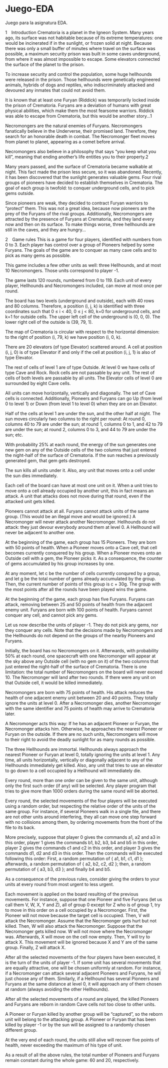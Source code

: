 # Juego-EDA
Juego para la asignatura EDA.

1 Introduction Crematoria is a planet in the Igneon System. Many years ago, its surface was not habitable because of its extreme temperatures: one would be incinerated if in the sunlight, or frozen solid at night. Because there was only a small buffer of minutes where travel on the surface was possible, a maximum security prison was built in some caves underground, from where it was almost impossible to escape. Some elevators connected the surface of the planet to the prison.

To increase security and control the population, some huge hellhounds were released in the prison. Those hellhounds were genetically engineered animals, hybrids of dogs and reptiles, who indiscriminately attacked and devoured any inmates that could not avoid them.

It is known that at least one Furyan (Riddick) was temporarily locked inside the prison of Crematoria. Furyans are a deviation of humans with great physical abilities, which make them the most fearsome warriors. Riddick was able to escape from Crematoria, but this would be another story...1

Necromongers are the natural enemies of Furyans. Necromongers fanatically believe in the Underverse, their promised land. Therefore, they search for an honorable death in combat. The Necromonger fleet moves from planet to planet, appearing as a comet before arrival.

Necromongers also believe in a philosophy that says “you keep what you kill”, meaning that ending another’s life entitles you to their property.2

Many years passed, and the surface of Crematoria became walkable at night. This fact made the prison less secure, so it was abandoned. Recently, it has been discovered that the sunlight generates valuable gems. Four rival groups of pioneers have decided to establish themselves in Crematoria. The goal of each group is twofold: to conquer underground cells, and to pick gems outside.

Since pioneers are weak, they decided to contract Furyan warriors to “protect” them. This was not a great idea, because now pioneers are the prey of the Furyans of the rival groups. Additionally, Necromongers are attracted by the presence of Furyans at Crematoria, and they land every now and then on its surface. To make things worse, three hellhounds are still in the caves, and they are hungry...

2 Game rules This is a game for four players, identified with numbers from 0 to 3. Each player has control over a group of Pioneers helped by some Furyans. The goals of the game are to conquer as many cave cells and to pick as many gems as possible.

This game includes a few other units as well: three Hellhounds, and at most 10 ‍Necromongers. Those units correspond to player -1.

The game lasts 120 rounds, numbered from 0 to 119. Each unit of every player, Hellhounds and Necromongers included, can move at most once per round.

The board has two levels (underground and outside), each with 40 rows and 80 columns. Therefore, a position (i, j, k) is identified with three coordinates such that 0 ≤ i < 40, 0 ≤ j < 80, k=0 for underground cells, and k=1 for outside cells. The upper left cell of the underground is (0, 0, 0). The lower right cell of the outside is (39, 79, 1).

The map of Crematoria is circular with respect to the horizontal dimension: to the right of position (i, 79, k) we have position (i, 0, k).

There are 20 elevators (of type Elevator) scattered around. A cell at position (i, j, 0) is of type Elevator if and only if the cell at position (i, j, 1) is also of type Elevator.

The rest of cells of level 1 are of type Outside. At level 0 we have cells of type Cave and Rock. Rock cells are not passable by any unit. The rest of cells of both levels are passable by all units. The Elevator cells of level ‍0 are surrounded by eight Cave cells.

All units can move horizontally, vertically and diagonally. The set of Cave cells is connected. Additionally, Pioneers and Furyans can go Up (from level 0 to level ‍1) or Down (from level 1 to level 0) when they are on an Elevator.

Half of the cells at level 1 are under the sun, and the other half at night. The sun moves circularly two columns to the right per round: At round 0, columns 40 to 79 are under the sun; at round ‍1, columns 0 to 1, and 42 to 79 are under the sun; at round 2, columns 0 to 3, and 44 to 79 are under the sun; etc.

With probability 25% at each round, the energy of the sun generates one new gem on any of the Outside cells of the two columns that just entered the night-half of the surface of Crematoria. If the sun reaches a previously generated gem, that gem gets destroyed.

The sun kills all units under it. Also, any unit that moves onto a cell under the sun dies immediately.

Each cell of the board can have at most one unit on it. When a unit tries to move onto a cell already occupied by another unit, this in fact means an attack. A unit that attacks does not move during that round, even if the attacked unit gets killed.

Pioneers cannot attack at all. Furyans cannot attack units of the same group. (This would be an illegal move and would be ignored.) A Necromonger will never attack another Necromonger. Hellhounds do not attack: they just devour everybody around them at level 0. A Hellhound will never be adjacent to another one.

At the beginning of the game, each group has 15 Pioneers. They are born with 50 points of health. When a Pioneer moves onto a Cave cell, that cell becomes currently conquered by his group. When a Pioneer moves onto an Outside cell with a gem, the Pioneer picks ‍it. As a consequence, the counter of gems accumulated by his group increases by one.

At any moment, let c be the number of cells currently conqured by a group, and let g be the total number of gems already accumulated by the group. Then, the current number of points of this group is c + 30g. The group with the most points after all the rounds have been played wins the game.

At the beginning of the game, each group has five Furyans. Furyans can attack, removing between 25 and 50 points of health from the adjacent enemy unit. Furyans are born with 100 points of health. Furyans cannot conquer any cell, and cannot pick any gems.

Let us now describe the units of player -1. They do not pick any gems, nor they conquer any cells. Note that the decisions made by Necromongers and the Hellhounds do not depend on the groups of the nearby Pioneers and Furyans.

Initially, the board has no Necromongers on it. Afterwards, with probability 50% at each round, one spacecraft with one Necromonger will appear at the sky above any Outside cell (with no gem on it) of the two columns that just entered the night-half of the surface of Crematoria. There is one limitation: the total number of Necromongers on the board will never exceed 10. The Necromonger will land after two rounds. If there were any unit on that Outside cell, it would be killed immediately.

Necromongers are born with 75 points of health. His attack reduces the health of one adjacent enemy unit between 20 and 40 points. They totally ignore the units at level 0. After a Necromonger dies, another Necromonger with the same identifier and 75 points of health may arrive to Crematoria later.

A Necromonger acts this way: If he has an adjacent Pioneer or Furyan, the Necromonger attacks him. Otherwise, he approaches the nearest Pioneer or Furyan on the outside. If there are no such units, Necromongers will move to their right to avoid the deadly sunlight for as many rounds as possible.

The three Hellhounds are immortal. Hellhounds always approach the nearest Pioneer or Furyan at level 0, totally ignoring the units at level 1. Any time, all units horizontally, vertically or diagonally adjacent to any of the Hellhounds immediately get killed. Also, any unit that tries to use an elevator to go down to a cell occupied by a Hellhound will immediately die.

Every round, more than one order can be given to the same unit, although only the first such order (if any) will be selected. Any player program that tries to give more than 1000 orders during the same round will be aborted.

Every round, the selected movements of the four players will be executed using a random order, but respecting the relative order of the units of the same group. For instance, if several Pioneers walk in a single file, and there are not other units around interfering, they all can move one step forward with no collisions among them, by ordering movements from the front of the file to its back.

More precisely, suppose that player 0 gives the commands a1, a2 and a3 in this order, player 1 gives the commands b1, b2, b3, b4 and b5 in this order, player 2 gives the commands c1 and c2 in this order, and player 3 gives the commands d1, d2 and d3 in this order. Then the commands will be executed following this order: First, a random permutation of { a1, b1, c1, d1 }; afterwards, a random permutation of { a2, b2, c2, d2 }; then, a random permutation of { a3, b3, d3 }; and finally b4 and b5.

As a consequence of the previous rules, consider giving the orders to your units at every round from most urgent to less urgent.

Each movement is applied on the board resulting of the previous movements. For instance, suppose that one Pioneer and five Furyans (let us call them V, W, X, Y and Z), all of group 0 except for Z who is of group 1, try to move in this order on a cell occupied by a Necromonger. First, the Pioneer will not move because the target cell is occupied. Then, V will attack the Necromonger. Assume that the Necromonger gets hurt but not killed. Then, W will also attack the Necromonger. Suppose that the Necromonger gets killed now. W will not move where the Necromonger was. Afterwards, X will move on the cell now empty. Then, Y will try to attack X. This movement will be ignored because X and Y are of the same group. Finally, Z will attack X.

After all the selected movements of the four players have been executed, it is the turn of the units of player -1. If some unit has several movements that are equally attractive, one will be chosen uniformly at random. For instance, if a Necromonger can attack several adjacent Pioneers and Furyans, he will just choose any of them. Similarly, if a Hellhound has several Pioneers and Furyans at the same distance at level 0, it will approach any of them chosen at random (always avoiding the other Hellhounds).

After all the selected movements of a round are played, the killed Pioneers and Furyans are reborn in random Cave cells not too close to other units.

A Pioneer or Furyan killed by another group will be “captured”, so the reborn unit will belong to the attacking group. A Pioneer or Furyan that has been killed by player -1 or by the sun will be assigned to a randomly chosen different group.

At the very end of each round, the units still alive will recover five points of health, never exceeding the maximum of his type of unit.

As a result of all the above rules, the total number of Pioneers and Furyans remain constant during the whole game: 60 and 20, respectively.
